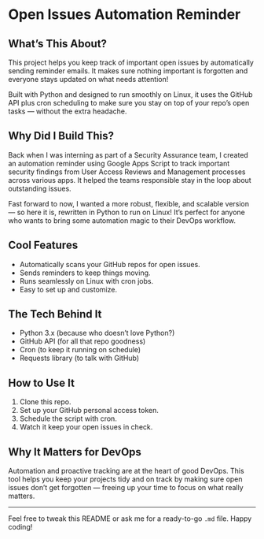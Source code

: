 # Open Issues Automation Reminder

## What’s This About?

This project helps you keep track of important open issues by automatically sending reminder emails. It makes sure nothing important is forgotten and everyone stays updated on what needs attention!

Built with Python and designed to run smoothly on Linux, it uses the GitHub API plus cron scheduling to make sure you stay on top of your repo’s open tasks — without the extra headache.

## Why Did I Build This?

Back when I was interning as part of a Security Assurance team, I created an automation reminder using Google Apps Script to track important security findings from User Access Reviews and Management processes across various apps. It helped the teams responsible stay in the loop about outstanding issues.

Fast forward to now, I wanted a more robust, flexible, and scalable version — so here it is, rewritten in Python to run on Linux! It’s perfect for anyone who wants to bring some automation magic to their DevOps workflow.

## Cool Features

- Automatically scans your GitHub repos for open issues.
- Sends reminders to keep things moving.
- Runs seamlessly on Linux with cron jobs.
- Easy to set up and customize.

## The Tech Behind It

- Python 3.x (because who doesn’t love Python?)
- GitHub API (for all that repo goodness)
- Cron (to keep it running on schedule)
- Requests library (to talk with GitHub)

## How to Use It

1. Clone this repo.
2. Set up your GitHub personal access token.
3. Schedule the script with cron.
4. Watch it keep your open issues in check.

## Why It Matters for DevOps

Automation and proactive tracking are at the heart of good DevOps. This tool helps you keep your projects tidy and on track by making sure open issues don’t get forgotten — freeing up your time to focus on what really matters.

---

Feel free to tweak this README or ask me for a ready-to-go `.md` file. Happy coding!
